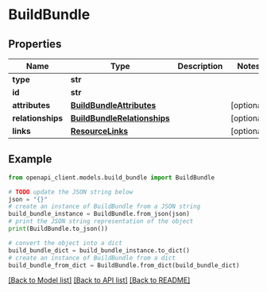 # BuildBundle


## Properties

Name | Type | Description | Notes
------------ | ------------- | ------------- | -------------
**type** | **str** |  | 
**id** | **str** |  | 
**attributes** | [**BuildBundleAttributes**](BuildBundleAttributes.md) |  | [optional] 
**relationships** | [**BuildBundleRelationships**](BuildBundleRelationships.md) |  | [optional] 
**links** | [**ResourceLinks**](ResourceLinks.md) |  | [optional] 

## Example

```python
from openapi_client.models.build_bundle import BuildBundle

# TODO update the JSON string below
json = "{}"
# create an instance of BuildBundle from a JSON string
build_bundle_instance = BuildBundle.from_json(json)
# print the JSON string representation of the object
print(BuildBundle.to_json())

# convert the object into a dict
build_bundle_dict = build_bundle_instance.to_dict()
# create an instance of BuildBundle from a dict
build_bundle_from_dict = BuildBundle.from_dict(build_bundle_dict)
```
[[Back to Model list]](../README.md#documentation-for-models) [[Back to API list]](../README.md#documentation-for-api-endpoints) [[Back to README]](../README.md)


